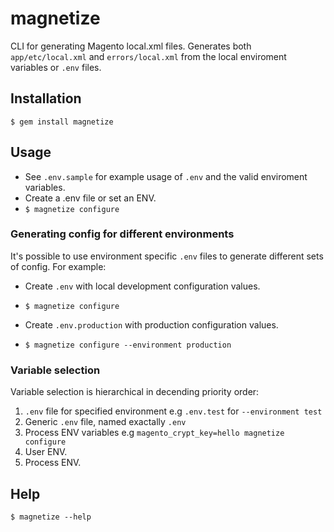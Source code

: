 # magnetize

CLI for generating Magento local.xml files.
Generates both `app/etc/local.xml` and `errors/local.xml` from the local enviroment variables or `.env` files.


## Installation

`$ gem install magnetize`


## Usage

* See `.env.sample` for example usage of `.env` and the valid enviroment variables.
* Create a .env file or set an ENV.
* `$ magnetize configure`


### Generating config for different environments

It's possible to use environment specific `.env` files to generate different sets of config.
For example: 

* Create `.env` with local development configuration values.
* `$ magnetize configure`

* Create `.env.production` with production configuration values.
* `$ magnetize configure --environment production`


### Variable selection

Variable selection is hierarchical in decending priority order:

1. `.env` file for specified environment e.g `.env.test` for `--environment test`
2. Generic `.env` file, named exactally `.env`
3. Process ENV variables e.g `magento_crypt_key=hello magnetize configure`
4. User ENV.
5. Process ENV.


## Help

`$ magnetize --help`
